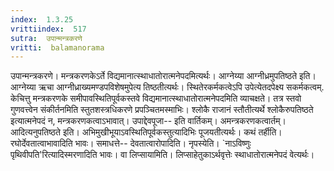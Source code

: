 ```yaml
---
index:  1.3.25
vrittiindex:  517
sutra:  उपान्मन्त्रकरणे
vritti:  balamanorama 
---
```


उपान्मन्त्रकरणे। मन्त्रकरणकेऽर्ते विद्यमानात्स्थाधातोरात्मनेपदमित्यर्थः। आग्नेय्या आग्नीध्रमुपतिष्ठते इति। आग्नेय्या ऋचा आग्नीध्राख्यमण्डपविशेषमुपेत्य तिष्ठतीत्यर्थः। स्थितेरकर्मकत्वेऽपि उपेत्येतदपेक्ष्य सकर्मकत्वम्. केचित्तु मन्त्रकरणके समीपावस्थितिपूर्वकस्तवे विद्यमानात्स्थाधातोरात्मनेपदमिति व्याचक्षते। तत्र स्तवो गुणवत्त्वेन संकीर्तनमिति स्तुतशस्त्रधिकरणे प्रपञ्चितमस्माभिः। श्लोकै राजानं स्तौतीत्यर्थे श्लोकैरुपतिष्ठते इत्यात्मनेपदं न, मन्त्रकरणकत्वाऽभावात्। उपाद्देवपूजा-- इति वार्तिकम्। अमन्त्रकरणकत्वार्तम्। आदित्यनुपतिष्ठते इति। अभिमुखीभूयाऽवस्थितिपूर्वकस्तुत्यादिभिः पूजयतीत्यर्थः। कथं तर्हीति। रघोर्देवतात्वाभावादिति भावः। समाधत्ते-- देवतात्वारोपादिति। नृपस्येति। `नाऽविष्णुः पृथिवीपति'रित्यादिस्मरणादिति भावः। वा लिप्सायामिति। लिप्साहेतुकाऽर्थवृत्तेः स्थाधातोरात्मनेपदं वेत्यर्थः। 

